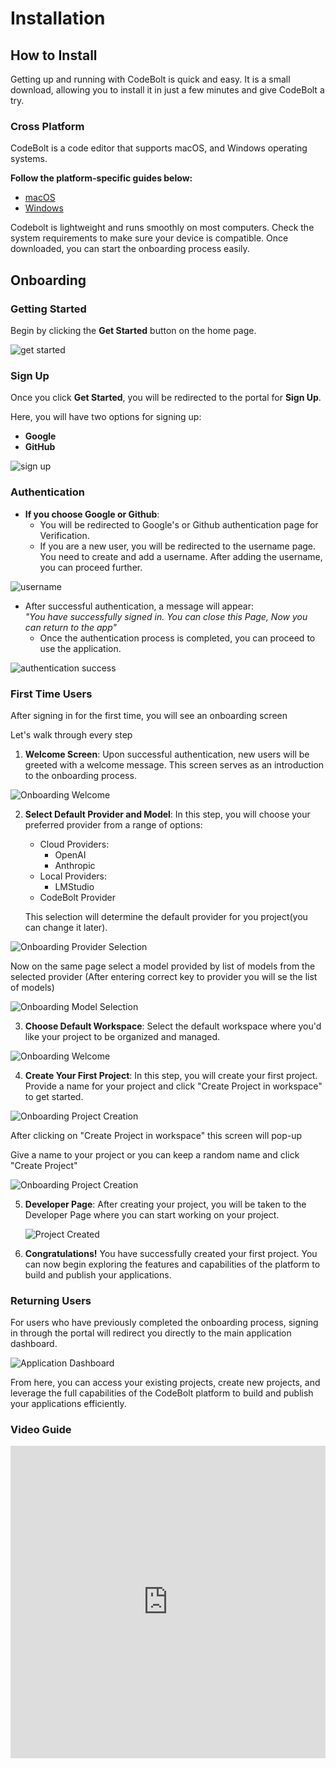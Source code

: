 # Installation

## How to Install

Getting up and running with CodeBolt is quick and easy. It is a small download, allowing you to install it in just a few minutes and give CodeBolt a try.

### Cross Platform
CodeBolt is a code editor that supports macOS, and Windows operating systems.

**Follow the platform-specific guides below:**

* [macOS](https://codebolt.ai/)
* [Windows](https://codebolt.ai/)

Codebolt is lightweight and runs smoothly on most computers. Check the system requirements to make sure your device is compatible. Once downloaded, you can start the onboarding process easily.

## Onboarding

### Getting Started

Begin by clicking the **Get Started** button on the home page.

![get started](/img/get_started.png)

### Sign Up

Once you click **Get Started**, you will be redirected to the portal for **Sign Up**.

Here, you will have two options for signing up:

- **Google**
- **GitHub**

![sign up](/img/sing-up.png)

### Authentication

- **If you choose Google or Github**:
  - You will be redirected to Google's or Github authentication page for Verification.
  - If you are a new user, you will be redirected to the username page.
    You need to create and add a username. After adding the username, you can proceed further.

![username](/img/username.png)

- After successful authentication, a message will appear:  
   _"You have successfully signed in. You can close this Page, Now you can return to the app"_
  - Once the authentication process is completed, you can proceed to use the application.

![authentication success](/img/authentication-success.png)

### First Time Users

After signing in for the first time, you will see an onboarding screen

Let's walk through every step

1. **Welcome Screen**: Upon successful authentication, new users will be greeted with a welcome message. This screen serves as an introduction to the onboarding process.

![Onboarding Welcome](/onboarding/1.png)

2. **Select Default Provider and Model**: In this step, you will choose your preferred provider from a range of options:

   - Cloud Providers:
     - OpenAI
     - Anthropic
   - Local Providers:
     - LMStudio
   - CodeBolt Provider

   This selection will determine the default provider for you project(you can change it later).

![Onboarding Provider Selection](/onboarding/2.png)

Now on the same page select a model provided by list of models from the selected provider
(After entering correct key to provider you will se the list of models)

![Onboarding Model Selection](/onboarding/2.png)

3. **Choose Default Workspace**: Select the default workspace where you'd like your project to be organized and managed.

![Onboarding Welcome](/onboarding/4.png)

4. **Create Your First Project**: In this step, you will create your first project. Provide a name for your project and click "Create Project in workspace" to get started.

![Onboarding Project Creation](/onboarding/5.png)

After clicking on "Create Project in workspace" this screen will pop-up

Give a name to your project or you can keep a random name and click "Create Project"

![Onboarding Project Creation](/onboarding/6.png)

5. **Developer Page**: After creating your project, you will be taken to the Developer Page where you can start working on your project.

   ![ Project Created](/onboarding/7.png)

6. **Congratulations!** You have successfully created your first project. You can now begin exploring the features and capabilities of the platform to build and publish your applications.

### Returning Users

For users who have previously completed the onboarding process, signing in through the portal will redirect you directly to the main application dashboard.

![Application Dashboard](/onboarding/5.png)

From here, you can access your existing projects, create new projects, and leverage the full capabilities of the CodeBolt platform to build and publish your applications efficiently.

### Video Guide

<iframe width="100%" height="500" src="https://www.youtube.com/embed/YpZV_AFHsX8?si=oNo5MzqlAPqqgdgu" title="YouTube video player" frameborder="0" allow="accelerometer; autoplay; clipboard-write; encrypted-media; gyroscope; picture-in-picture; web-share" referrerpolicy="strict-origin-when-cross-origin" allowfullscreen></iframe> 